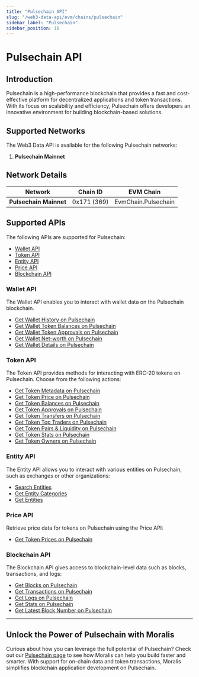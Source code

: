 ```yaml
---
title: "Pulsechain API"
slug: "/web3-data-api/evm/chains/pulsechain"
sidebar_label: "Pulsechain"
sidebar_position: 16
---
```


# Pulsechain API

## Introduction

Pulsechain is a high-performance blockchain that provides a fast and cost-effective platform for decentralized applications and token transactions. With its focus on scalability and efficiency, Pulsechain offers developers an innovative environment for building blockchain-based solutions.

## Supported Networks

The Web3 Data API is available for the following Pulsechain networks:

1. **Pulsechain Mainnet**

## Network Details

| Network                | Chain ID    | EVM Chain           |
| ---------------------- | ----------- | ------------------- |
| **Pulsechain Mainnet** | 0x171 (369) | EvmChain.Pulsechain |

## Supported APIs

The following APIs are supported for Pulsechain:

<ul>
  <li>
    <a href="/web3-data-api/evm/reference#wallet-api">Wallet API</a>
  </li>
  <li>
    <a href="/web3-data-api/evm/reference#token-api">Token API</a>
  </li>
  <li>
    <a href="/web3-data-api/evm/reference#entity-api">Entity API</a>
  </li>
  <li>
    <a href="/web3-data-api/evm/reference#price-api">Price API</a>
  </li>
  <li>
    <a href="/web3-data-api/evm/reference#blockchain-api">Blockchain API</a>
  </li>
</ul>

### Wallet API

The Wallet API enables you to interact with wallet data on the Pulsechain blockchain.

<ul>
  <li>
    <a href="/web3-data-api/evm/reference#get-wallet-history">Get Wallet History on Pulsechain</a>
  </li>
  <li>
    <a href="/web3-data-api/evm/reference#get-wallet-token-balances">Get Wallet Token Balances on Pulsechain</a>
  </li>
  <li>
    <a href="/web3-data-api/evm/reference#get-wallet-token-approvals">Get Wallet Token Approvals on Pulsechain</a>
  </li>
  <li>
    <a href="/web3-data-api/evm/reference#get-wallet-net-worth">Get Wallet Net-worth on Pulsechain</a>
  </li>
  <li>
    <a href="/web3-data-api/evm/reference#get-wallet-details">Get Wallet Details on Pulsechain</a>
  </li>
</ul>

### Token API

The Token API provides methods for interacting with ERC-20 tokens on Pulsechain. Choose from the following actions:

<ul>
  <li>
    <a href="/web3-data-api/evm/reference#get-token-metadata">Get Token Metadata on Pulsechain</a>
  </li>
  <li>
    <a href="/web3-data-api/evm/reference#get-token-price">Get Token Price on Pulsechain</a>
  </li>
  <li>
    <a href="/web3-data-api/evm/reference#get-token-balances">Get Token Balances on Pulsechain</a>
  </li>
  <li>
    <a href="/web3-data-api/evm/reference#get-token-approvals">Get Token Approvals on Pulsechain</a>
  </li>
  <li>
    <a href="/web3-data-api/evm/reference#get-token-transfers">Get Token Transfers on Pulsechain</a>
  </li>
  <li>
    <a href="/web3-data-api/evm/reference#get-token-top-traders">Get Token Top Traders on Pulsechain</a>
  </li>
  <li>
    <a href="/web3-data-api/evm/reference#get-token-pairs--liquidity">Get Token Pairs & Liquidity on Pulsechain</a>
  </li>
  <li>
    <a href="/web3-data-api/evm/reference#get-token-stats">Get Token Stats on Pulsechain</a>
  </li>
  <li>
    <a href="/web3-data-api/evm/reference#get-token-owners">Get Token Owners on Pulsechain</a>
  </li>
</ul>

### Entity API

The Entity API allows you to interact with various entities on Pulsechain, such as exchanges or other organizations:

<ul>
  <li>
    <a href="/web3-data-api/evm/reference#search-entities">Search Entities</a>
  </li>
  <li>
    <a href="/web3-data-api/evm/reference#get-entity-categories">Get Entity Categories</a>
  </li>
  <li>
    <a href="/web3-data-api/evm/reference#get-entities">Get Entities</a>
  </li>
</ul>

### Price API

Retrieve price data for tokens on Pulsechain using the Price API:

<ul>
  <li>
    <a href="/web3-data-api/evm/reference#get-token-prices">Get Token Prices on Pulsechain</a>
  </li>
</ul>

### Blockchain API

The Blockchain API gives access to blockchain-level data such as blocks, transactions, and logs:

<ul>
  <li>
    <a href="/web3-data-api/evm/reference#get-blocks">Get Blocks on Pulsechain</a>
  </li>
  <li>
    <a href="/web3-data-api/evm/reference#get-transactions">Get Transactions on Pulsechain</a>
  </li>
  <li>
    <a href="/web3-data-api/evm/reference#get-logs">Get Logs on Pulsechain</a>
  </li>
  <li>
    <a href="/web3-data-api/evm/reference#get-stats">Get Stats on Pulsechain</a>
  </li>
  <li>
    <a href="/web3-data-api/evm/reference#get-latest-block-number">Get Latest Block Number on Pulsechain</a>
  </li>
</ul>

---

## Unlock the Power of Pulsechain with Moralis

Curious about how you can leverage the full potential of Pulsechain? Check out our [Pulsechain page](https://developers.moralis.com/chains/Pulsechain/) to see how Moralis can help you build faster and smarter. With support for on-chain data and token transactions, Moralis simplifies blockchain application development on Pulsechain.

